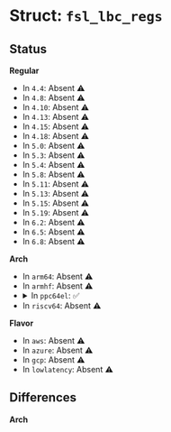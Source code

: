 # Struct: <code>fsl_lbc_regs</code>

## Status
<b>Regular</b>
<ul>
<li>
In <code>4.4</code>: Absent ⚠️
</li>
<li>
In <code>4.8</code>: Absent ⚠️
</li>
<li>
In <code>4.10</code>: Absent ⚠️
</li>
<li>
In <code>4.13</code>: Absent ⚠️
</li>
<li>
In <code>4.15</code>: Absent ⚠️
</li>
<li>
In <code>4.18</code>: Absent ⚠️
</li>
<li>
In <code>5.0</code>: Absent ⚠️
</li>
<li>
In <code>5.3</code>: Absent ⚠️
</li>
<li>
In <code>5.4</code>: Absent ⚠️
</li>
<li>
In <code>5.8</code>: Absent ⚠️
</li>
<li>
In <code>5.11</code>: Absent ⚠️
</li>
<li>
In <code>5.13</code>: Absent ⚠️
</li>
<li>
In <code>5.15</code>: Absent ⚠️
</li>
<li>
In <code>5.19</code>: Absent ⚠️
</li>
<li>
In <code>6.2</code>: Absent ⚠️
</li>
<li>
In <code>6.5</code>: Absent ⚠️
</li>
<li>
In <code>6.8</code>: Absent ⚠️
</li>
</ul>
<b>Arch</b>
<ul>
<li>
In <code>arm64</code>: Absent ⚠️
</li>
<li>
In <code>armhf</code>: Absent ⚠️
</li>
<li>
<details>
<summary>In <code>ppc64el</code>: ✅</summary>

```c
struct fsl_lbc_regs {
    struct fsl_lbc_bank bank[12];
    u8 res0[8];
    __be32 mar;
    u8 res1[4];
    __be32 mamr;
    __be32 mbmr;
    __be32 mcmr;
    u8 res2[8];
    __be32 mrtpr;
    __be32 mdr;
    u8 res3[4];
    __be32 lsor;
    __be32 lsdmr;
    u8 res4[8];
    __be32 lurt;
    __be32 lsrt;
    u8 res5[8];
    __be32 ltesr;
    __be32 ltedr;
    __be32 lteir;
    __be32 lteatr;
    __be32 ltear;
    __be32 lteccr;
    u8 res6[8];
    __be32 lbcr;
    __be32 lcrr;
    u8 res7[8];
    __be32 fmr;
    __be32 fir;
    __be32 fcr;
    __be32 fbar;
    __be32 fpar;
    __be32 fbcr;
};
```
</details>
</li>
<li>
In <code>riscv64</code>: Absent ⚠️
</li>
</ul>
<b>Flavor</b>
<ul>
<li>
In <code>aws</code>: Absent ⚠️
</li>
<li>
In <code>azure</code>: Absent ⚠️
</li>
<li>
In <code>gcp</code>: Absent ⚠️
</li>
<li>
In <code>lowlatency</code>: Absent ⚠️
</li>
</ul>

## Differences
<b>Arch</b>
<ul>
</ul>
